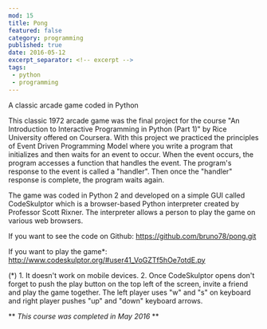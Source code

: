 ```yaml
---
mod: 15
title: Pong
featured: false
category: programming
published: true
date: 2016-05-12
excerpt_separator: <!-- excerpt -->
tags:
 - python
 - programming
---
```


A classic arcade game coded in Python
<!-- excerpt -->

This classic 1972 arcade game was the final project for the course "An Introduction to Interactive Programming in Python (Part 1)" by Rice University offered on Coursera. With this project we practiced the principles of Event Driven Programming Model where you write a program that initializes and then waits for an event to occur. When the event occurs, the program accesses a function that handles the event. The program's response to the event is called a "handler". Then once the "handler" response is complete, the program waits again.

The game was coded in Python 2 and developed on a simple GUI called CodeSkulptor which is a browser-based Python interpreter created by Professor Scott Rixner. The interpreter allows a person to play the game on various web browsers.

If you want to see the code on Github:
<https://github.com/bruno78/pong.git>

If you want to play the game*:
<http://www.codeskulptor.org/#user41_VoGZTf5hOe7otdE.py>

(*) 1. It doesn't work on mobile devices. 2. Once CodeSkulptor opens don't forget to push the play button on the top left of the screen, invite a friend and play the game together. The left player uses "w" and "s" on keyboard  and right player pushes "up" and "down" keyboard arrows.

** *This course was completed in May 2016* **
